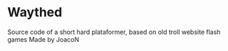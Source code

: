 # Waythed
Source code of a short hard plataformer, based on old troll website flash games
Made by JoacoN
